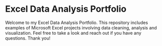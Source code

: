 # Excel Data Analysis Portfolio
Welcome to my Excel Data Analysis Portfolio. This repository includes examples of Microsoft Excel projects involving data cleaning, analysis and visualization. Feel free to take a look and reach out if you have any questions. Thank you!
